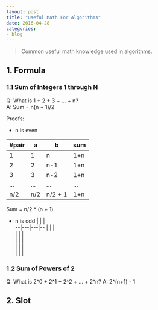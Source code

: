 ```yaml
---
layout: post
title: "Useful Math For Algorithms"
date: 2016-04-28
categories:
- blog
---
```


> Common useful math knowledge used in algorithms.

## 1. Formula
### 1.1 Sum of Integers 1 through N
Q: What is 1 + 2 + 3 + ... + n?  
A: Sum = n(n + 1)/2  

Proofs:

* n is even

|#pair| a | b | sum |
|---|---|---|---|
| 1 | 1 | n | 1+n |
| 2 | 2 | n-1 | 1+n |
| 3 | 3 | n-2 | 1+n |
| ... | ... | ... | ... |
| n/2 | n/2 | n/2 + 1 | 1+n |

Sum = n/2 * (n + 1)

* n is odd
  |   |   |  
--|---|---|--
  |   |   |  
  |   |   |  
  |   |   |  
  |   |   |  
  |   |   |  

### 1.2 Sum of Powers of 2
Q: What is 2^0 + 2^1 + 2^2 + ... + 2^n?
A: 2^(n+1) - 1

## 2. Slot
